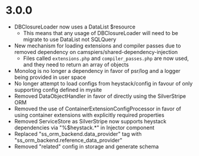 # 3.0.0

* DBClosureLoader now uses a DataList $resource
	* This means that any usage of DBClosureLoader will need to be migrate to use DataList not SQLQuery
* New mechanism for loading extensions and compiler passes due to removed dependency on camspiers/shared-dependency-injection
	* Files called `extensions.php` and `compiler_passes.php` are now used, and they need to return an array of objects
* Monolog is no longer a dependency in favor of psr/log and a logger being provided in user space
* No longer attempt to load configs from heystack/config in favour of only supporting config defined in mysite
* Removed DataObjectHandler in favor of directly using the SilverStripe ORM
* Removed the use of ContainerExtensionConfigProcessor in favor of using container extensions with explicitly required properties
* Removed ServiceStore as SilverStripe now supports heystack dependencies via "%$heystack.*" in Injector component
* Replaced "ss_orm_backend.data_provider" tag with "ss_orm_backend.reference_data_provider"
* Removed "related" config in storage and generate schema
